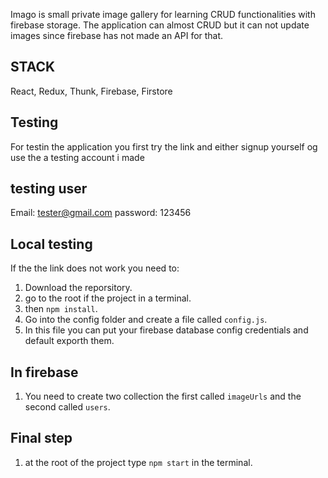 Imago is small private image gallery for learning CRUD functionalities with firebase storage. 
The application can almost CRUD but it can not update images since firebase has not made an API for that.

## STACK 
React,
Redux,
Thunk,
Firebase,
Firstore
  
## Testing
For testin the application you first try the link and either signup yourself og use the a testing account i made 
  
  ## testing user
  Email: tester@gmail.com
  password: 123456

  ## Local testing
  If the the link does not work you need to: 
  1. Download the reporsitory.
  2. go to the root if the project in a terminal.
  3. then `npm install`.
  4. Go into the config folder and create a file called `config.js`.
  5. In this file you can put your firebase database config credentials and default exporth them. 
  
  ## In firebase
  1. You need to create two collection the first called `imageUrls` and the second called `users`.
  
  ## Final step 
  1. at the root of the project type `npm start` in the terminal.
 
